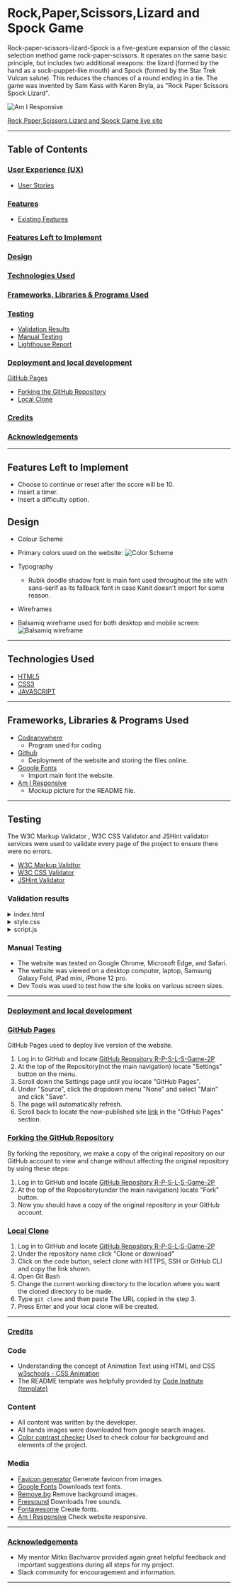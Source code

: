 # Rock,Paper,Scissors,Lizard and Spock Game

Rock-paper-scissors-lizard-Spock is a five-gesture expansion of the classic selection method
game rock-paper-scissors. It operates on the same basic principle, but includes two additional
weapons: the lizard (formed by the hand as a sock-puppet-like mouth) and Spock (formed by the
Star Trek Vulcan salute). This reduces the chances of a round ending in a tie. The game was
invented by Sam Kass with Karen Bryla, as "Rock Paper Scissors Spock Lizard".

![Am I Responsive](assets/images/readme_screenshots/am_i_responsive.png)

[Rock,Paper,Scissors,Lizard and Spock Game live site](https://t0tacci0.github.io/R-P-S-L-S-Game-2P/)

---

## Table of Contents

### [User Experience (UX)](#user-experience-ux-1)

- [User Stories](#user-stories)

### [Features](#features)

- [Existing Features](#existing-features)

### [Features Left to Implement](#features-left-to-implement-1)

### [Design](#design-1)

### [Technologies Used](#technologies-used-1)

### [Frameworks, Libraries & Programs Used](#frameworks-libraries--programs-used-1)

### [Testing](#testing-1)

- [Validation Results](#validation-results)
- [Manual Testing](#manual-testing)
- [Lighthouse Report](#lighthouse-report)

### [Deployment and local development](#deployment-and-local-development-1)

[GitHub Pages](#github-pages)
- [Forking the GitHub Repository](#forking-the-github-repository)
- [Local Clone](#local-clone)

### [Credits](#credits-1)

### [Acknowledgements](#acknowledgements-1)

---

## Features Left to Implement

* Choose to continue or reset after the score will be 10.
* Insert a timer.
* Insert a difficulty option.

## Design

 * Colour Scheme
  - Primary colors used on the website: ![Color Scheme](assets/images/readme_screenshots/color_screenshot.png)

 * Typography
    * Rubik doodle shadow font is main font used throughout the site with sans-serif as its fallback font in case Kanit doesn't import for some reason.

 * Wireframes
  - Balsamiq wireframe used for both desktop and mobile screen: ![Balsamiq wireframe](assets/images/readme_screenshots/wireframe_screenshot.png)

---

## Technologies Used

- [HTML5](https://en.wikipedia.org/wiki/HTML5)
- [CSS3](https://en.wikipedia.org/wiki/CSS)
- [JAVASCRIPT](https://en.wikipedia.org/wiki/JavaScript)

---

## Frameworks, Libraries & Programs Used

- [Codeanywhere](https://codeanywhere.com/platform)
  - Program used for coding
- [Github](https://github.com/)
  - Deployment of the website and storing the files online.
- [Google Fonts](https://fonts.google.com/)
  - Import main font the website.
- [Am I Responsive](https://ui.dev/amiresponsive)
  - Mockup picture for the README file.

---

## Testing

The W3C Markup Validator , W3C CSS Validator and JSHint validator services were used to validate every page of the project to ensure there were no errors.

- [W3C Markup Validtor](https://validator.w3.org/)
- [W3C CSS Validator](https://jigsaw.w3.org/css-validator/)
- [JSHint Validator](https://jshint.com/)

### Validation results

<details>
<summary>index.html
</summary>

![Home Page validation result](assets/images/readme_screenshots/index_validation.png)
</details>

<details>
<summary>style.css
</summary>

![CSS validation result](assets/images/readme_screenshots/style_validation.png)
</details>

<details>
<summary>script.js
</summary>

![Javascript validation result](assets/images/readme_screenshots/script_validation.png)
</details>

### Manual Testing

- The website was tested on Google Chrome, Microsoft Edge, and Safari.
- The website was viewed on a desktop computer, laptop, Samsung Galaxy Fold, iPad mini, iPhone 12 pro.
- Dev Tools was used to test how the site looks on various screen sizes.

---

### [Deployment and local development](#deployment-and-local-development-1)

### [GitHub Pages](#github-pages)

GitHub Pages used to deploy live version of the website.

1. Log in to GitHub and locate [GitHub Repository R-P-S-L-S-Game-2P](https://github.com/t0tacci0/R-P-S-L-S-Game-2P)
2. At the top of the Repository(not the main navigation) locate "Settings" button on the menu.
3. Scroll down the Settings page until you locate "GitHub Pages".
4. Under "Source", click the dropdown menu "None" and select "Main" and click "Save".
5. The page will automatically refresh.
6. Scroll back to locate the now-published site [link](https://t0tacci0.github.io/R-P-S-L-S-Game-2P/) in the "GitHub Pages" section.

### [Forking the GitHub Repository](#forking-the-github-repository)

By forking the repository, we make a copy of the original repository on our GitHub account to view and change without affecting the original repository by using these steps:

1. Log in to GitHub and locate [GitHub Repository R-P-S-L-S-Game-2P](https://github.com/t0tacci0/R-P-S-L-S-Game-2P)
2. At the top of the Repository(under the main navigation) locate "Fork" button.
3. Now you should have a copy of the original repository in your GitHub account.

### [Local Clone](#local-clone)

1. Log in to GitHub and locate [GitHub Repository R-P-S-L-S-Game-2P](https://github.com/t0tacci0/R-P-S-L-S-Game-2P)
2. Under the repository name click "Clone or download"
3. Click on the code button, select clone with HTTPS, SSH or GitHub CLI and copy the link shown.
4. Open Git Bash
5. Change the current working directory to the location where you want the cloned directory to be made.
6. Type `git clone` and then paste The URL copied in the step 3.
7. Press Enter and your local clone will be created.

---

### [Credits](#credits-1)

### Code

- Understanding the concept of Animation Text using HTML and CSS [w3schools - CSS Animation](https://www.w3schools.com/css/css3_animations.asp)
- The README template was helpfully provided by [Code Institute (template)](https://github.com/Code-Institute-Solutions/SampleREADME)

### Content

- All content was written by the developer.
- All hands images were downloaded from google search images.
- [Color contrast checker](https://coolors.co/contrast-checker/112a46-acc8e5) Used to check colour for background and elements of the project.

### Media

- [Favicon generator](https://favicon.io/favicon-converter/) Generate favicon from images.
- [Google Fonts](https://fonts.google.com/) Downloads text fonts.
- [Remove.bg](https://www.remove.bg/) Remove background images.
- [Freesound](https://freesound.org/) Downloads free sounds.
- [Fontawesome](https://fontawesome.com/) Create fonts.
- [Am I Responsive](https://ui.dev/amiresponsive) Check website responsive.

---

### [Acknowledgements](#acknowledgements-1)

- My mentor Mitko Bachvarov provided again great helpful feedback and important suggestions during all steps for my project.
- Slack community for encouragement and information.

---